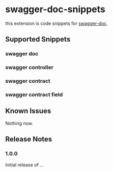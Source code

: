 # swagger-doc-snippets

this extension is code snippets for [swagger-doc](https://github.com/Ysj291823/egg-swagger-doc#readme).

## Supported Snippets

### swagger doc

<!-- <img src='./doc/img/doc.gif' style='height: 200px; width: 350px;'/> -->

### swagger controller

<!-- <img src='./doc/img/controller.gif' style='height: 200px; width: 450px;'/> -->

### swagger contract

<!-- <img src='./doc/img/contract.gif' style='height: 150px; width: 600px;'/> -->

### swagger contract field

<!-- <img src='./doc/img/field.gif' style='height: 150px; width: 700px;'/> -->

## Known Issues

Nothing now.

## Release Notes

### 1.0.0

Initial release of ...
